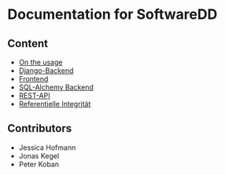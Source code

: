 # Documentation for SoftwareDD

## Content

- [On the usage](src/usage.md)
- [Django-Backend](src/django.md)
- [Frontend](src/frontend.md)
- [SQL-Alchemy Backend](src/sql.md)
- [REST-API](src/api.md)
- [Referentielle Integrität](src/ri.md)

## Contributors

- Jessica Hofmann
- Jonas Kegel
- Peter Koban
